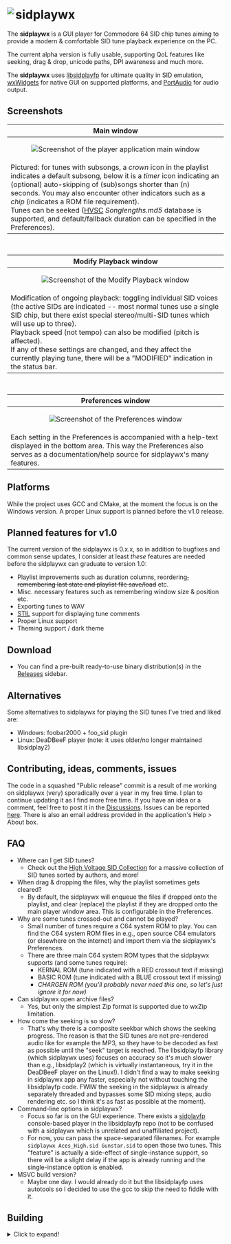 # <img align="left" src="../assets/screenshots/sidplaywx_icon_64.png?raw=true"/> sidplaywx
The **sidplaywx** is a GUI player for Commodore 64 SID chip tunes aiming to provide a modern & comfortable SID tune playback experience on the PC.

The current alpha version is fully usable, supporting QoL features like seeking, drag & drop, unicode paths, DPI awareness and much more.

The **sidplaywx** uses [libsidplayfp](https://github.com/libsidplayfp/libsidplayfp) for ultimate quality in SID emulation, [wxWidgets](https://github.com/wxWidgets/wxWidgets) for native GUI on supported platforms, and [PortAudio](https://github.com/PortAudio/portaudio) for audio output.

## Screenshots
|Main window|
|-|
|<p align="center">![Screenshot of the player application main window](../assets/screenshots/sidplaywx-player.png?raw=true)</p>|
|Pictured: for tunes with subsongs, a _crown_ icon in the playlist indicates a default subsong, below it is a _timer_ icon indicating an (optional) auto-skipping of (sub)songs shorter than (n) seconds. You may also encounter other indicators such as a _chip_ (indicates a ROM file requirement).<br>Tunes can be seeked ([HVSC](https://www.hvsc.c64.org) *Songlengths.md5* database is supported, and default/fallback duration can be specified in the Preferences).|

<br>

|Modify Playback window|
|-|
|<p align="center">![Screenshot of the Modify Playback window](../assets/screenshots/sidplaywx-playbackmod.png?raw=true)</p>|
|Modification of ongoing playback: toggling individual SID voices (the active SIDs are indicated -- most normal tunes use a single SID chip, but there exist special stereo/multi-SID tunes which will use up to three).<br>Playback speed (not tempo) can also be modified (pitch is affected).<br>If any of these settings are changed, and they affect the currently playing tune, there will be a "MODIFIED" indication in the status bar.|

<br>

|Preferences window|
|-|
|<p align="center">![Screenshot of the Preferences window](../assets/screenshots/sidplaywx-preferences-long.png?raw=true)</p>|
|Each setting in the Preferences is accompanied with a help-text displayed in the bottom area. This way the Preferences also serves as a documentation/help source for sidplaywx's many features.|

## Platforms
While the project uses GCC and CMake, at the moment the focus is on the Windows version. A proper Linux support is planned before the v1.0 release.

## Planned features for v1.0
The current version of the sidplaywx is 0.x.x, so in addition to bugfixes and common sense updates, I consider at least _these_ features are needed before the sidplaywx can graduate to version 1.0:
- Playlist improvements such as duration columns, reordering<del>, remembering last state and playlist file save/load</del> etc.
- Misc. necessary features such as remembering window size & position etc.
- Exporting tunes to WAV
- [STIL](https://www.hvsc.c64.org/download/C64Music/DOCUMENTS/STIL.txt) support for displaying tune comments
- Proper Linux support
- Theming support / dark theme

## Download
* You can find a pre-built ready-to-use binary distribution(s) in the [Releases](https://github.com/bytespiller/sidplaywx/releases) sidebar.

## Alternatives
Some alternatives to sidplaywx for playing the SID tunes I've tried and liked are:
* Windows: foobar2000 + foo_sid plugin
* Linux: DeaDBeeF player (note: it uses older/no longer maintained libsidplay2)

## Contributing, ideas, comments, issues
The code in a squashed "Public release" commit is a result of me working on sidplaywx (very) sporadically over a year in my free time. I plan to continue updating it as I find more free time. If you have an idea or a comment, feel free to post it in the [Discussions](https://github.com/bytespiller/sidplaywx/discussions). Issues can be reported [here](https://github.com/bytespiller/sidplaywx/issues). There is also an email address provided in the application's Help > About box.

## FAQ
* Where can I get SID tunes?
  * Check out the [High Voltage SID Collection](https://www.hvsc.c64.org) for a massive collection of SID tunes sorted by authors, and more!
* When drag & dropping the files, why the playlist sometimes gets cleared?
  * By default, the sidplaywx will enqueue the files if dropped onto the playlist, and clear (replace) the playlist if they are dropped onto the main player window area. This is configurable in the Preferences.
* Why are some tunes crossed-out and cannot be played?
  * Small number of tunes require a C64 system ROM to play. You can find the C64 system ROM files in e.g., open source C64 emulators (or elsewhere on the internet) and import them via the sidplaywx's Preferences.
  * There are three main C64 system ROM types that the sidplaywx supports (and some tunes require):
    * KERNAL ROM (tune indicated with a RED crossout text if missing)
    * BASIC ROM (tune indicated with a BLUE crossout text if missing)
    * _CHARGEN ROM (you'll probably never need this one, so let's just ignore it for now)_
* Can sidplaywx open archive files?
  * Yes, but only the simplest Zip format is supported due to wxZip limitation.
* How come the seeking is so slow? 
  * That's why there is a composite seekbar which shows the seeking progress. The reason is that the SID tunes are not pre-rendered audio like for example the MP3, so they have to be decoded as fast as possible until the "seek" target is reached. The libsidplayfp library (which sidplaywx uses) focuses on accuracy so it's much slower than e.g., libsidplay2 (which is virtually instantaneous, try it in the DeaDBeeF player on the Linux!). I didn't find a way to make seeking in sidplaywx app any faster, especially not without touching the libsidplayfp code. FWIW the seeking in the sidplaywx is already separately threaded and bypasses some SID mixing steps, audio rendering etc. so I think it's as fast as possible at the moment).
* Command-line options in sidplaywx?
  * Focus so far is on the GUI experience. There exists a [sidplayfp](https://github.com/libsidplayfp/sidplayfp/releases) console-based player in the libsidplayfp repo (not to be confused with a sidplaywx which is unrelated and unaffiliated project).
  * For now, you can pass the space-separated filenames. For example `sidplaywx Aces_High.sid Gunstar.sid` to open those two tunes. This "feature" is actually a side-effect of single-instance support, so there will be a slight delay if the app is already running and the single-instance option is enabled.
* MSVC build version?
  * Maybe one day. I would already do it but the libsidplayfp uses autotools so I decided to use the gcc to skip the need to fiddle with it.

## Building
<details>
  <summary>Click to expand!</summary>

At the moment, the easiest way to build the sidplaywx on MSW is probably by using the [MSYS2](https://www.msys2.org/) environment.<br>
Note: you should install it into the default `C:\msys64\` path in order for hardcoded cmake paths to work out-of-the-box.

Once installed you need to first-time configure it like so:
* Update package lists etc.: `pacman -Syu` and after restart (if needed): `pacman -Su`
* Prerequisites: `pacman -S base-devel`
* msvcrt-compatible gcc: `pacman -S mingw-w64-x86_64-gcc`
* IMPORTANT: run in **mingw64.exe**, **not** default msys2 terminal (otherwise the proper gcc variant might not be used)!
* Note: if need to install gdb separately for some reason: `pacman -S mingw-w64-x86_64-gdb`

Building libsidplayfp:
* [Download](https://github.com/libsidplayfp/libsidplayfp/releases) the libsidplayfp source release.
* `cd` (with MSYS2 MINGW64 terminal) into the libsidplayfp's root.
* To enable C++14 set this in the terminal: `CXXFLAGS="$CXXFLAGS -std=c++0x"`
* Finally, run: `./configure LDFLAGS="-static" && make && make install`
* Note: the lib will be automatically found by our cmake later (if you've installed the msys into the `C:\msys64\`) and it will get linked statically.

Building Portaudio:
* [Download](http://files.portaudio.com/download.html) the PortAudio stable source release.
* Prerequisites (in the MSYS2 MINGW64 terminal): `pacman -S mingw-w64-x86_64-cmake && pacman -S mingw-w64-x86_64-make`
* `cmake -G "MinGW Makefiles" -DCMAKE_BUILD_TYPE=Release`
* `mingw32-make`
* Copy headers and libs into the new folder (so our cmake can find it later):
  * _headers_ into the `C:\Program Files\PortAudio\include\`
  * _libs_ into the `C:\Program Files\PortAudio\include\lib\`

wxWidgets:
* Simply [download](https://www.wxwidgets.org/downloads/) the appropriate pre-built binaries for your compiler (e.g., GCC v10).
* Copy them into the new folder:
  * _headers_ into the `C:\wxWidgets\include\` (with `msvc` and `wx` subfolders in there)
  * _libs_ into the `C:\wxWidgets\gcc_lib\`
* IMPORTANT: additionally, in order to actually run the sidplaywx application after it's built, you need to copy the following wxWidgets' `.dll` files into the sidplaywx's **build** folder: `libgcc_s_seh-1.dll`, `libstdc++-6.dll`, `libwinpthread-1.dll`, `wxbase315u_gcc1020_x64.dll`, `wxbase315u_xml_gcc1020_x64.dll`, `wxmsw315u_core_gcc1020_x64.dll`, `wxmsw315u_propgrid_gcc1020_x64.dll`

Finally building the actual **sidplaywx** application:
* The main `CMakeLists.txt` should do the trick (I myself use the Visual Studio Code).
* IMPORTANT: additionally, in order to actually run the sidplaywx application after it's built, you need to copy the following files into the sidplaywx's **build** folder:
  * The entire `dev\theme` folder (so you end up with `build\theme`).
  * The `dev\bundled-Songlengths.md5` file (so you end up with `build\bundled-Songlengths.md5`).
  * Tip: you can see the [release](https://github.com/bytespiller/sidplaywx/releases) package for example if you get stuck.
</details>
